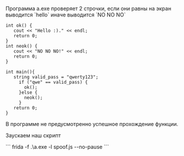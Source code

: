 <p>Программа a.exe проверяет 2 строчки, если они равны на экран выводится `hello` иначе выводится `NO NO NO` </p>

 ```
int ok() {
    cout << "Hello :)." << endl;
    return 0;
}
int neok() {
    cout << "NO NO NO!" << endl;
    return 0;
}

int main(){
    string valid_pass = "qwerty123";
      if ("qwe" == valid_pass) {
        ok();
      }else {
        neok();
      }
    return 0;
}
```
<p> В программе не предусмотренно успешное прохождение функции. </p>
<p>Заускаем наш скрипт</p>
```
frida -f .\a.exe -l spoof.js --no-pause
```
